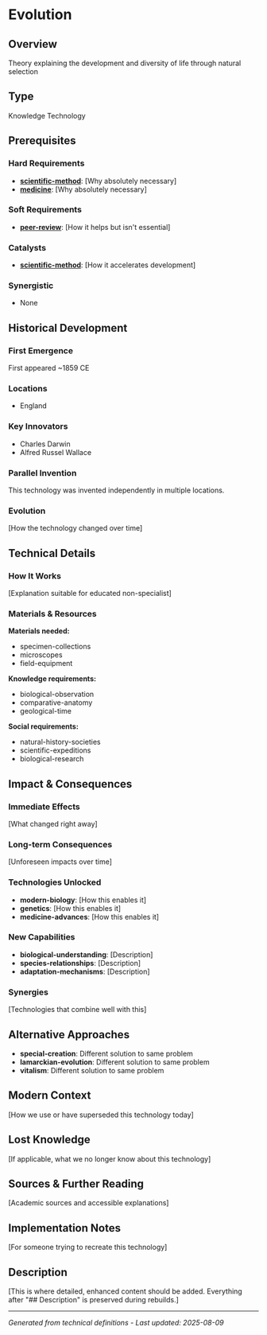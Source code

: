 # Evolution

## Overview
Theory explaining the development and diversity of life through natural selection

## Type
Knowledge Technology

## Prerequisites

### Hard Requirements
- **[scientific-method](../scientific-method/README.md)**: [Why absolutely necessary]
- **[medicine](../medicine/README.md)**: [Why absolutely necessary]

### Soft Requirements
- **[peer-review](../peer-review/README.md)**: [How it helps but isn't essential]

### Catalysts
- **[scientific-method](../scientific-method/README.md)**: [How it accelerates development]

### Synergistic
- None

## Historical Development

### First Emergence
First appeared ~1859 CE

### Locations
- England

### Key Innovators
- Charles Darwin
- Alfred Russel Wallace

### Parallel Invention
This technology was invented independently in multiple locations.

### Evolution
[How the technology changed over time]

## Technical Details

### How It Works
[Explanation suitable for educated non-specialist]

### Materials & Resources
**Materials needed:**
- specimen-collections
- microscopes
- field-equipment


**Knowledge requirements:**
- biological-observation
- comparative-anatomy
- geological-time


**Social requirements:**
- natural-history-societies
- scientific-expeditions
- biological-research

## Impact & Consequences

### Immediate Effects
[What changed right away]

### Long-term Consequences
[Unforeseen impacts over time]

### Technologies Unlocked
- **modern-biology**: [How this enables it]
- **genetics**: [How this enables it]
- **medicine-advances**: [How this enables it]

### New Capabilities
- **biological-understanding**: [Description]
- **species-relationships**: [Description]
- **adaptation-mechanisms**: [Description]

### Synergies
[Technologies that combine well with this]

## Alternative Approaches
- **special-creation**: Different solution to same problem
- **lamarckian-evolution**: Different solution to same problem
- **vitalism**: Different solution to same problem

## Modern Context
[How we use or have superseded this technology today]

## Lost Knowledge
[If applicable, what we no longer know about this technology]

## Sources & Further Reading
[Academic sources and accessible explanations]

## Implementation Notes
[For someone trying to recreate this technology]

## Description






[This is where detailed, enhanced content should be added. Everything after "## Description" is preserved during rebuilds.]

---
*Generated from technical definitions - Last updated: 2025-08-09*
